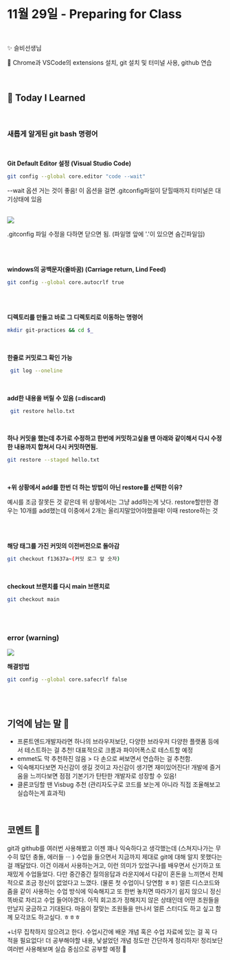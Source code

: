 # 11월 29일 - Preparing for Class

<br>

✨ 슬비선생님

📌 Chrome과 VSCode의 extensions 설치, git 설치 및 터미널 사용, github 연습

<br/>

## 📝 **Today I Learned**


<br/>

### 새롭게 알게된 git bash 명령어

<br/>

**Git Default Editor 설정 (Visual Studio Code)**

```bash
git config --global core.editor "code --wait"
```

--wait 옵션 거는 것이 좋음!
이 옵션을 걸면 .gitconfig파일이 닫힐때까지 터미널은 대기상태에 있음

<br/>

<img src="https://velog.velcdn.com/images/miiruuu/post/dc83eb74-0008-4dbe-8f6d-7cd489058be0/image.png">

.gitconfig 파일 수정을 다하면 닫으면 됨. (파일명 앞에 '.'이 있으면 숨긴파일임)

<br/>
<br/>

**windows의 공백문자(줄바꿈) (Carriage return, Lind Feed)**

```bash
git config --global core.autocrlf true
```

<br/>
<br/>

**디렉토리를 만들고 바로 그 디렉토리로 이동하는 명령어**

```bash
mkdir git-practices && cd $_
```

<br/>

**한줄로 커밋로그 확인 가능**

```bash
 git log --oneline
```

<br/>

**add한 내용을 버릴 수 있음 (=discard)**

```bash
 git restore hello.txt
```

<br/>

**하나 커밋을 했는데 추가로 수정하고 한번에 커밋하고싶을 땐
아래와 같이해서 다시 수정한 내용까지 합쳐서 다시 커밋하면됨.**

```bash
git restore --staged hello.txt
```

<br/>

**+위 상황에서 add를 한번 더 하는 방법이 아닌 restore를 선택한 이유?**

예시를 조금 잘못든 것 같은데 위 상황에서는 그냥 add하는게 낫다.
restore할만한 경우는 10개를 add했는데 이중에서 2개는 올리지말았어야했을때! 이때 restore하는 것

<br/>
<br/>

**해당 태그를 가진 커밋의 이전버전으로 돌아감**

```bash
git checkout f13637a~(커밋 로그 앞 숫자)
```

<br/>

**checkout 브랜치를 다시 main 브랜치로**

```bash
git checkout main
```

<br/>
<br/>

### error (warning)

<img src="https://velog.velcdn.com/images/miiruuu/post/d2cdbc8a-474c-421f-b40e-3e4090ff8394/image.png">

<br/>

**해결방법**

```bash
git config --global core.safecrlf false
```

<br/>
<br/>

## 기억에 남는 말 💬

- 프론트엔드개발자라면 하나의 브라우저보단, 다양한 브라우저 다양한 플랫폼 등에서 테스트하는 걸 추천!
  대표적으로 크롬과 파이어폭스로 테스트할 예정
- emmet도 막 추천하진 않음 > 다 손으로 써보면서 연습하는 걸 추천함.
- 익숙해지다보면 자신감이 생길 것이고 자신감이 생기면 재미있어진다! 개발에 즐거움을 느끼다보면 점점 기본기가 탄탄한 개발자로 성장할 수 있음!
- 클론코딩할 땐 Visbug 추천 (관리자도구로 코드를 보는게 아니라 직접 조율해보고 실습하는게 효과적)

<br/>

## 코멘트 🎈

git과 github를 여러번 사용해봤고 이젠 꽤나 익숙하다고 생각했는데 (스쳐지나가는 무수히 많던 충돌, 에러들 ··· ) 수업을 들으면서 지금까지 제대로 git에 대해 알지 못했다는 걸 깨달았다.
이건 이래서 사용하는거고, 이런 의미가 있었구나를 배우면서 신기하고 또 재밌게 수업들었다.
다만 중간중간 질의응답과 라운지에서 다같이 혼돈을 느끼면서 전체적으로 조금 정신이 없었다고 느꼈다. (물론 첫 수업이니 당연함 ㅎㅎ) 얼른 디스코드와 줌을 같이 사용하는 수업 방식에 익숙해지고 또 한번 놓치면 따라가기 쉽지 않으니 정신 똑바로 차리고 수업 들어야겠다.
아직 회고조가 정해지지 않은 상태인데 어떤 조원들을 만날지 궁금하고 기대된다. 마음이 잘맞는 조원들을 만나서 얼른 스터디도 하고 싶고 함께 모각코도 하고싶다. ㅎㅎㅎ

+너무 집착하지 않으려고 한다. 수업시간에 배운 개념 혹은 수업 자료에 있는 걸 꼭 다 적을 필요없다! 더 공부해야할 내용, 낯설었던 개념 정도만 간단하게 정리하자!
정리보단 여러번 사용해보며 실습 중심으로 공부할 예정 🤧

<br/>
